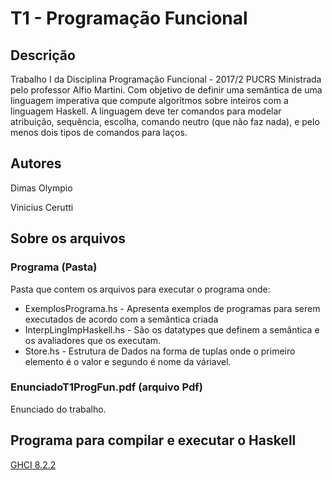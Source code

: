# T1 - Programação Funcional #
## Descrição ##
Trabalho I da Disciplina Programação Funcional - 2017/2 PUCRS Ministrada pelo professor Alfio Martini. Com objetivo de definir uma semântica de uma linguagem imperativa que compute algoritmos sobre inteiros com a linguagem Haskell. A linguagem deve ter comandos para modelar atribuição, sequência, escolha, comando neutro (que não faz nada), e pelo menos dois tipos de comandos para laços.

## Autores ##
Dimas Olympio

Vinicius Cerutti

## Sobre os arquivos ##
### Programa (Pasta) ###
Pasta que contem os arquivos para executar o programa onde:
* ExemplosPrograma.hs - Apresenta exemplos de programas para serem executados de acordo com a semântica criada
* InterpLingImpHaskell.hs - São os datatypes que definem a semântica e os avaliadores que os executam.
* Store.hs - Estrutura de Dados na forma de tuplas onde o primeiro elemento é o valor e segundo é nome da váriavel.

 ### EnunciadoT1ProgFun.pdf (arquivo Pdf) ###
 Enunciado do trabalho.
 
 ## Programa para compilar e executar o Haskell ##
 [GHCI 8.2.2](https://www.haskell.org/platform/)
